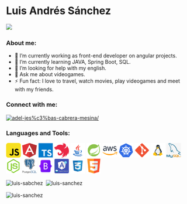 # Luis Andrés Sánchez

<p align="left">
  <img src="https://komarev.com/ghpvc/?username=sanchezla&label=Profile%20views&color=0e75b6&style=flat alt="luis-sanchez" />
</p>

### About me:

- 🔭 I’m currently working as front-end developer on angular projects.
- 🌱 I’m currently learning JAVA, Spring Boot, SQL.
- 🤔 I’m looking for help with my english.
- 💬 Ask me about videogames.
- ⚡ Fun fact: I love to travel, watch movies, play videogames and meet with my friends.
                                                                                                                          
<h3 align="left">Connect with me:</h3>
<p align="left">
  <a href="https://www.linkedin.com/in/luis-sanchez-millan/" target="blank"><img align="center" src="https://cdn.jsdelivr.net/npm/simple-icons@3.0.1/icons/linkedin.svg" alt="adel-jes%c3%bas-cabrera-mesina/" height="30" width="40" /></a>
</p>

<h3 align="left">Languages and Tools:</h3>
<p align="left">
  <a href="https://developer.mozilla.org/en-US/docs/Web/JavaScript" target="_blank"> <img src="img/js.png" alt="javascript" width="40" height="40"/></a>
  <a href="https://angular.io" target="_blank"> <img src="img/angular.png" alt="angularjs" width="40" height="40"/></a>
  <a href="https://www.typescriptlang.org/" target="_blank"> <img src="img/typescript.png" alt="typescript" width="40" height="40"/></a>
  <a href="https://nestjs.com/" target="_blank"> <img src="img/nestjs.png" alt="Nestjs" width="40" height="40"/></a>
  <a href="https://www.java.com" target="_blank"> <img src="img/java.png" alt="java" width="40" height="40"/></a>
  <a href="https://spring.io/" target="_blank"> <img src="img/spring.png" alt="spring" width="40" height="40"/></a>
  <a href="https://aws.amazon.com" target="_blank"> <img src="img/aws.png" alt="aws" width="40" height="40"/></a>
  <a href="https://kubernetes.io" target="_blank"> <img src="img/kubernetes.png" alt="kubernetes" width="40" height="40"/></a>
  <a href="https://git-scm.com/" target="_blank"> <img src="img/git.png" alt="git" width="40" height="40"/></a>
  <a href="https://www.linux.org/" target="_blank"> <img src="img/linux.png" alt="linux" width="40" height="40"/></a>
  <a href="https://www.mysql.com/" target="_blank"> <img src="img/mysql.png" alt="mysql" width="40" height="40"/></a>
  <a href="https://nodejs.org" target="_blank"> <img src="img/nodejs.png" alt="nodejs" width="40" height="40"/></a>
  <a href="https://www.postgresql.org" target="_blank"> <img src="img/postgresql.png" alt="postgresql" width="40" height="40"/></a>
  <a href="https://getbootstrap.com" target="_blank"> <img src="img/bootstrap.png" alt="bootstrap" width="40" height="40"/></a>
  <a href="https://material.angular.io/" target="_blank"> <img src="img/material.png" alt="angular-material" width="40" height="40"/></a>
  <a href="https://www.w3schools.com/css/" target="_blank"> <img src="img/css3.png" alt="css3" width="40" height="40"/></a>
  <a href="https://www.w3.org/html/" target="_blank"> <img src="img/html5.png" alt="html5" width="40" height="40"/></a>
</p>
<p>
  <img align="center" src="https://github-readme-stats.vercel.app/api/top-langs?username=sanchezla&show_icons=true&locale=en&theme=tokyonight&langs_count=3" alt="luis-sabchez" /> &nbsp;<img align="center" src="https://github-readme-stats.vercel.app/api?username=sanchezla&show_icons=true&locale=en&theme=tokyonight" alt="luis-sanchez" />
</p>
<p><img align="center" src="https://github-readme-streak-stats.herokuapp.com/?user=sanchezla&theme=dark" alt="luis-sanchez" /></p>
                                                                                                                 
                                                                                                                 
                                                                                                                 
